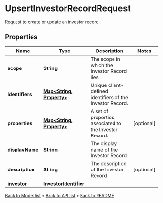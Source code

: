 

# UpsertInvestorRecordRequest

Request to create or update an investor record

## Properties

| Name | Type | Description | Notes |
|------------ | ------------- | ------------- | -------------|
|**scope** | **String** | The scope in which the Investor Record lies. |  |
|**identifiers** | [**Map&lt;String, Property&gt;**](Property.md) | Unique client-defined identifiers of the Investor Record. |  |
|**properties** | [**Map&lt;String, Property&gt;**](Property.md) | A set of properties associated to the Investor Record. |  [optional] |
|**displayName** | **String** | The display name of the Investor Record |  |
|**description** | **String** | The description of the Investor Record |  [optional] |
|**investor** | [**InvestorIdentifier**](InvestorIdentifier.md) |  |  |



[Back to Model list](../README.md#documentation-for-models) &#8226; [Back to API list](../README.md#documentation-for-api-endpoints) &#8226; [Back to README](../README.md)



